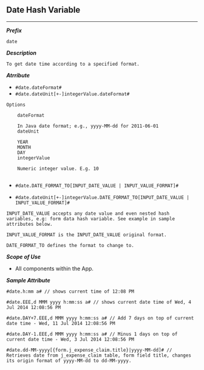 ## Date Hash Variable 

---
***Prefix***
```
date
```

***Description***

```
To get date time according to a specified format.

```

***Atrribute***

- `#date.dateFormat#`
- `#date.dateUnit[+-]integerValue.dateFormat#`

```
Options

	dateFormat

	In Java date format; e.g., yyyy-MM-dd for 2011-06-01
	dateUnit

	YEAR
	MONTH
	DAY
	integerValue

	Numeric integer value. E.g. 10
	
```

- `#date.DATE_FORMAT_TO[INPUT_DATE_VALUE | INPUT_VALUE_FORMAT]#`

- `#date.dateUnit[+-]integerValue.DATE_FORMAT_TO[INPUT_DATE_VALUE | INPUT_VALUE_FORMAT]#`

```
INPUT_DATE_VALUE accepts any date value and even nested hash variables, e.g: form data hash variable. See example in sample attributes below.

INPUT_VALUE_FORMAT is the INPUT_DATE_VALUE original format.

DATE_FORMAT_TO defines the format to change to.
```


***Scope of Use***

- All components within the App.

***Sample Attribute***

```
#date.h:mm a# // shows current time of 12:08 PM

#date.EEE,d MMM yyyy h:mm:ss a# // shows current date time of Wed, 4 Jul 2014 12:08:56 PM

#date.DAY+7.EEE,d MMM yyyy h:mm:ss a# // Add 7 days on top of current date time - Wed, 11 Jul 2014 12:08:56 PM

#date.DAY-1.EEE,d MMM yyyy h:mm:ss a# // Minus 1 days on top of current date time - Wed, 3 Jul 2014 12:08:56 PM

#date.dd-MM-yyyy[{form.j_expense_claim.title}|yyyy-MM-dd]# // Retrieves date from j_expense_claim table, form field title, changes its origin format of yyyy-MM-dd to dd-MM-yyyy.

```
